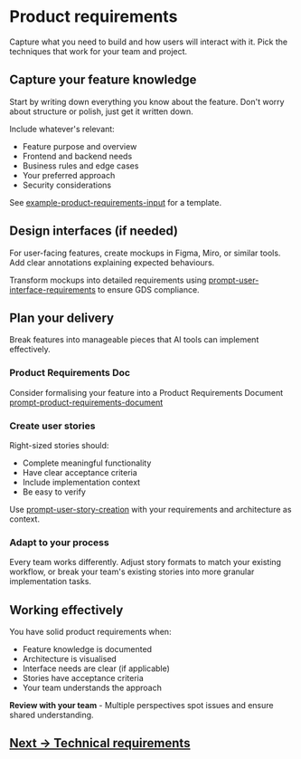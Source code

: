 # Product requirements

Capture what you need to build and how users will interact with it. Pick the techniques that work for your team and
project.

## Capture your feature knowledge

Start by writing down everything you know about the feature. Don't worry about structure or polish, just get it written
down.

Include whatever's relevant:

- Feature purpose and overview
- Frontend and backend needs
- Business rules and edge cases
- Your preferred approach
- Security considerations

See [example-product-requirements-input](../../appendix/prompt-library/product/example-product-requirements-input.md)
for a template.

## Design interfaces (if needed)

For user-facing features, create mockups in Figma, Miro, or similar tools. Add clear annotations explaining expected
behaviours.

Transform mockups into detailed requirements
using [prompt-user-interface-requirements](../../appendix/prompt-library/product/prompt-user-interface-requirements.md)
to ensure GDS compliance.

## Plan your delivery

Break features into manageable pieces that AI tools can implement effectively.

### Product Requirements Doc

Consider formalising your feature into a Product Requirements
Document [prompt-product-requirements-document](../../appendix/prompt-library/product/prompt-product-requirements-document.md)

### Create user stories

Right-sized stories should:

- Complete meaningful functionality
- Have clear acceptance criteria
- Include implementation context
- Be easy to verify

Use [prompt-user-story-creation](../../appendix/prompt-library/product/prompt-user-story-creation.md) with your
requirements and architecture as context.

### Adapt to your process

Every team works differently. Adjust story formats to match your existing workflow, or break your team's existing
stories into more granular implementation tasks.

## Working effectively

You have solid product requirements when:

- Feature knowledge is documented
- Architecture is visualised
- Interface needs are clear (if applicable)
- Stories have acceptance criteria
- Your team understands the approach

**Review with your team** - Multiple perspectives spot issues and ensure shared understanding.

## [Next -> Technical requirements](technical-requirements.md)